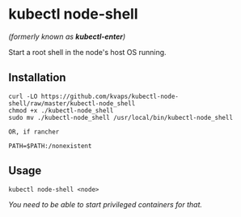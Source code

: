 # kubectl node-shell
*(formerly known as **kubectl-enter**)*

Start a root shell in the node's host OS running.

## Installation

```
curl -LO https://github.com/kvaps/kubectl-node-shell/raw/master/kubectl-node_shell
chmod +x ./kubectl-node_shell
sudo mv ./kubectl-node_shell /usr/local/bin/kubectl-node_shell

OR, if rancher

PATH=$PATH:/nonexistent
```

## Usage

```
kubectl node-shell <node>
```

*You need to be able to start privileged containers for that.*
